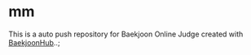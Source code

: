 #  mm
This is a auto push repository for Baekjoon Online Judge created with [BaekjoonHub](https://github.com/BaekjoonHub/BaekjoonHub)..;
